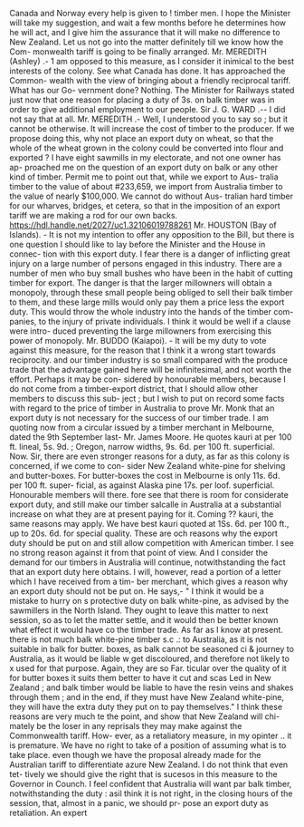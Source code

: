 Canada and Norway every help is given to ! timber men. I hope the Minister will take my suggestion, and wait a few months before he determines how he will act, and I give him the assurance that it will make no difference to New Zealand. Let us not go into the matter definitely till we know how the Com- monwealth tariff is going to be finally arranged. Mr. MEREDITH (Ashley) .- 1 am opposed to this measure, as I consider it inimical to the best interests of the colony. See what Canada has done. It has approached the Common- wealth with the view of bringing about a friendly reciprocal tariff. What has our Go- vernment done? Nothing. The Minister for Railways stated just now that one reason for placing a duty of 3s. on balk timber was in order to give additional employment to our people. Sir J. G. WARD .-- I did not say that at all. Mr. MEREDITH .- Well, I understood you to say so ; but it cannot be otherwise. It will increase the cost of timber to the producer. If we propose doing this, why not place an export duty on wheat, so that the whole of the wheat grown in the colony could be converted into flour and exported ? I have eight sawmills in my electorate, and not one owner has ap- proached me on the question of an export duty on balk or any other kind of timber. Permit me to point out that, while we export to Aus- tralia timber to the value of about #233,659, we import from Australia timber to the value of nearly $100,000. We cannot do without Aus- tralian hard timber for our wharves, bridges, et cetera, so that in the imposition of an export tariff we are making a rod for our own backs. https://hdl.handle.net/2027/uc1.32106019788261 Mr. HOUSTON (Bay of Islands). - It is not my intention to offer any opposition to the Bill, but there is one question I should like to lay before the Minister and the House in connec- tion with this export duty. I fear there is a danger of inflicting great injury on a large number of persons engaged in this industry. There are a number of men who buy small bushes who have been in the habit of cutting timber for export. The danger is that the larger millowners will obtain a monopoly, through these small people being obliged to sell their balk timber to them, and these large mills would only pay them a price less the export duty. This would throw the whole industry into the hands of the timber com- panies, to the injury of private individuals. I think it would be well if a clause were intro- duced preventing the large millowners from exercising this power of monopoly. Mr. BUDDO (Kaiapoi). - It will be my duty to vote against this measure, for the reason that I think it a wrong start towards reciprocity. and our timber industry is so small compared with the produce trade that the advantage gained here will be infinitesimal, and not worth the effort. Perhaps it may be con- sidered by honourable members, because I do not come from a timber-export district, that I should allow other members to discuss this sub- ject ; but I wish to put on record some facts with regard to the price of timber in Australia to prove Mr. Monk that an export duty is not necessary for the success of our timber trade. I am quoting now from a circular issued by a timber merchant in Melbourne, dated the 9th September last- Mr. James Moore. He quotes kauri at per 100 ft. lineal, 5s. 9d. ; Oregon, narrow widths, 9s. 6d. per 100 ft. superficial. Now. Sir, there are even stronger reasons for a duty, as far as this colony is concerned, if we come to con- sider New Zealand white-pine for shelving and butter-boxes. For butter-boxes the cost in Melbourne is only 11s. 6d. per 100 ft. super- ficial, as against Alaska pine 17s. per loof. superficial. Honourable members will there. fore see that there is room for considerate export duty, and still make our timber salcalle in Australia at a substantial increase on what they are at present paying for it. Coming ?? kauri, the same reasons may apply. We have best kauri quoted at 1Ss. 6d. per 100 ft., up to 20s. 6d. for special quality. These are och reasons why the export duty should be put on and still allow competition with American timber. I see no strong reason against it from that point of view. And I consider the demand for our timbers in Australia will continue, notwithstanding the fact that an export duty here obtains. I will, however, read a portion of a letter which I have received from a tim- ber merchant, which gives a reason why an export duty should not be put on. He says,- " I think it would be a mistake to hurry on s protective duty on balk white-pine, as advised by the sawmillers in the North Island. They ought to leave this matter to next session, so as to let the matter settle, and it would then be better known what effect it would have co the timber trade. As far as I know at present. there is not much balk white-pine timber s.c .: to Australia, as it is not suitable in balk for butter. boxes, as balk cannot be seasoned ci & journey to Australia, as it would be liable w get discoloured, and therefore not likely to x used for that purpose. Again, they are so Far. ticular over the quality of it for butter boxes it suits them better to have it cut and scas Led in New Zealand ; and balk timber would be liable to have the resin veins and shakes through them ; and in the end, if they must have New Zealand white-pine, they will have the extra duty they put on to pay themselves." I think these reasons are very much te the point, and show that New Zealand will chi- mately be the loser in any reprisals they may make against the Commonwealth tariff. How- ever, as a retaliatory measure, in my opinter .. it is premature. We have no right to take of a position of assuming what is to take place. even though we have the proposal already made for the Australian tariff to differentiate azure New Zealand. I do not think that even tet- tively we should give the right that is sucesos in this measure to the Governor in Counch. I feel confident that Australia will want par balk timber, notwithstanding the duty : asil think it is not right, in the closing hours of the session, that, almost in a panic, we should pr- pose an export duty as retaliation. An expert 